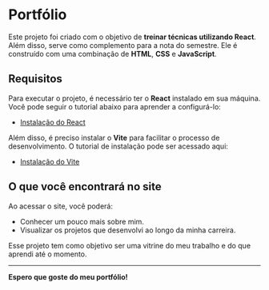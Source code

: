 # Portfólio

Este projeto foi criado com o objetivo de **treinar técnicas utilizando React**. Além disso, serve como complemento para a nota do semestre. Ele é construído com uma combinação de **HTML**, **CSS** e **JavaScript**.

## Requisitos

Para executar o projeto, é necessário ter o **React** instalado em sua máquina. Você pode seguir o tutorial abaixo para aprender a configurá-lo:

- [Instalação do React](https://www.youtube.com/watch?v=Jg6JaEjovJk&t=84s)

Além disso, é preciso instalar o **Vite** para facilitar o processo de desenvolvimento. O tutorial de instalação pode ser acessado aqui:

- [Instalação do Vite](https://www.youtube.com/watch?v=oXb-UE60KkI)

## O que você encontrará no site

Ao acessar o site, você poderá:

- Conhecer um pouco mais sobre mim.
- Visualizar os projetos que desenvolvi ao longo da minha carreira.

Esse projeto tem como objetivo ser uma vitrine do meu trabalho e do que aprendi até o momento.

---

**Espero que goste do meu portfólio!**
